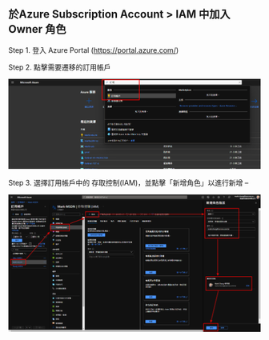 ## 於Azure Subscription Account > IAM 中加入 Owner 角色

Step 1. 登入 Azure Portal (https://portal.azure.com/)

Step 2. 點擊需要遷移的訂用帳戶

![GITHUB](https://github.com/MarkChang-Core/AzurePlan-Join-Foreign-Principle/blob/main/image/image1-1.png)<br>

Step 3. 選擇訂用帳戶中的 存取控制(IAM)，並點擊「新增角色」以進行新增 –

![GITHUB](https://github.com/MarkChang-Core/AzurePlan-Join-Foreign-Principle/blob/main/image/image1-2.png)<br>
